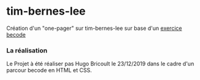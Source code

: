# tim-bernes-lee

Création d'un "one-pager" sur tim-bernes-lee sur base d'un [exercice becode](https://github.com/becodeorg/CRL-Keller-1-18/blob/master/Parcours/01-Prairie/4.HTML-CSS/3-exercice-summary.md)  

### La réalisation

Le Projet à été réaliser pas Hugo Bricoult le 23/12/2019 dans le cadre d'un parcour becode en HTML et CSS.

